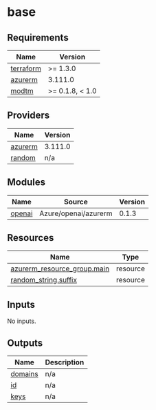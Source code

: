 # base

<!-- BEGIN_TF_DOCS -->
## Requirements

| Name | Version |
|------|---------|
| <a name="requirement_terraform"></a> [terraform](#requirement\_terraform) | >= 1.3.0 |
| <a name="requirement_azurerm"></a> [azurerm](#requirement\_azurerm) | 3.111.0 |
| <a name="requirement_modtm"></a> [modtm](#requirement\_modtm) | >= 0.1.8, < 1.0 |

## Providers

| Name | Version |
|------|---------|
| <a name="provider_azurerm"></a> [azurerm](#provider\_azurerm) | 3.111.0 |
| <a name="provider_random"></a> [random](#provider\_random) | n/a |

## Modules

| Name | Source | Version |
|------|--------|---------|
| <a name="module_openai"></a> [openai](#module\_openai) | Azure/openai/azurerm | 0.1.3 |

## Resources

| Name | Type |
|------|------|
| [azurerm_resource_group.main](https://registry.terraform.io/providers/hashicorp/azurerm/3.111.0/docs/resources/resource_group) | resource |
| [random_string.suffix](https://registry.terraform.io/providers/hashicorp/random/latest/docs/resources/string) | resource |

## Inputs

No inputs.

## Outputs

| Name | Description |
|------|-------------|
| <a name="output_domains"></a> [domains](#output\_domains) | n/a |
| <a name="output_id"></a> [id](#output\_id) | n/a |
| <a name="output_keys"></a> [keys](#output\_keys) | n/a |
<!-- END_TF_DOCS -->
